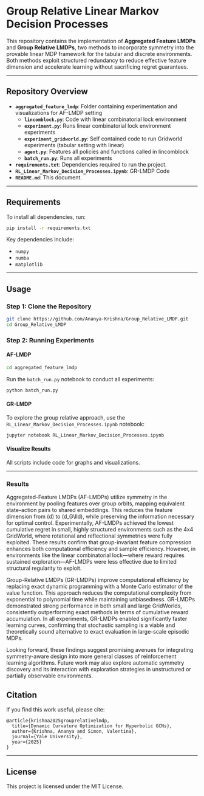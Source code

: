 # Group Relative Linear Markov Decision Processes

This repository contains the implementation of **Aggregated Feature LMDPs** and **Group Relative LMDPs**, two methods to incorporate symmetry into the provable linear MDP framework for the tabular and discrete environments. Both methods exploit structured redundancy to reduce effective feature dimension and accelerate learning without sacrificing regret guarantees.

---

## Repository Overview

- **`aggregated_feature_lmdp`**: Folder containing experimentation and visualizations for AF-LMDP setting
  - **`lincomblock.py`**: Code with linear combinatorial lock environment
  - **`experiment.py`**: Runs linear combinatorial lock environment experiments
  - **`experiment_gridworld.py`**: Self contained code to run Gridworld experiments (tabular setting with linear)
  - **`agent.py`**: Features all policies and functions called in lincomblock
  - **`batch_run.py`**: Runs all experiments
- **`requirements.txt`**: Dependencies required to run the project.
- **`RL_Linear_Markov_Decision_Processes.ipynb`**: GR-LMDP Code
- **`README.md`**: This document.

---

## Requirements

To install all dependencies, run:

```bash
pip install -r requirements.txt
```

Key dependencies include:
- `numpy`
- `numba`
- `matplotlib`

---

## Usage

### Step 1: Clone the Repository

```bash
git clone https://github.com/Ananya-Krishna/Group_Relative_LMDP.git
cd Group_Relative_LMDP
```

### Step 2: Running Experiments

#### AF-LMDP
```bash
cd aggregated_feature_lmdp
```
Run the `batch_run.py` notebook to conduct all experiments:

```bash
python batch_run.py
```

#### GR-LMDP
To explore the group relative approach, use the `RL_Linear_Markov_Decision_Processes.ipynb` notebook:

```bash
jupyter notebook RL_Linear_Markov_Decision_Processes.ipynb
```

#### Visualize Results
All scripts include code for graphs and visualizations.

---

### Results 

Aggregated-Feature LMDPs (AF-LMDPs) utilize symmetry in the environment by pooling features over group orbits, mapping equivalent state–action pairs to shared embeddings. This reduces the feature dimension from \(d\) to \(d_G\lld\), while preserving the information necessary for optimal control. Experimentally, AF-LMDPs achieved the lowest cumulative regret in small, highly structured environments such as the 4x4 GridWorld, where rotational and reflectional symmetries were fully exploited. These results confirm that group-invariant feature compression enhances both computational efficiency and sample efficiency. However, in environments like the linear combinatorial lock—where reward requires sustained exploration—AF-LMDPs were less effective due to limited structural regularity to exploit.

Group-Relative LMDPs (GR-LMDPs) improve computational efficiency by replacing exact dynamic programming with a Monte Carlo estimator of the value function. This approach reduces the computational complexity from exponential to polynomial time while maintaining unbiasedness. GR-LMDPs demonstrated strong performance in both small and large GridWorlds, consistently outperforming exact methods in terms of cumulative reward accumulation. In all experiments, GR-LMDPs enabled significantly faster learning curves, confirming that stochastic sampling is a viable and theoretically sound alternative to exact evaluation in large-scale episodic MDPs.

Looking forward, these findings suggest promising avenues for integrating symmetry-aware design into more general classes of reinforcement learning algorithms. Future work may also explore automatic symmetry discovery and its interaction with exploration strategies in unstructured or partially observable environments.

## Citation

If you find this work useful, please cite:

```
@article{krishna2025grouprelativelmdp,
  title={Dynamic Curvature Optimization for Hyperbolic GCNs},
  author={Krishna, Ananya and Simon, Valentina},
  journal={Yale University},
  year={2025}
}
```

---

## License
This project is licensed under the MIT License.

